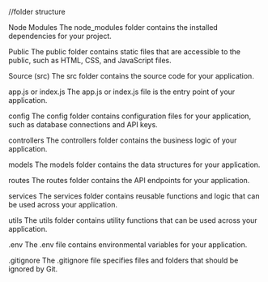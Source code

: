 //folder structure

Node Modules 
The node_modules folder contains the installed dependencies for your project.

Public 
The public folder contains static files that are accessible to the public, such as HTML, CSS, and JavaScript files.

Source (src) 
The src folder contains the source code for your application.

app.js or index.js 
The app.js or index.js file is the entry point of your application.

config 
The config folder contains configuration files for your application, such as database connections and API keys.

controllers 
The controllers folder contains the business logic of your application.

models 
The models folder contains the data structures for your application.

routes 
The routes folder contains the API endpoints for your application.

services 
The services folder contains reusable functions and logic that can be used across your application.

utils 
The utils folder contains utility functions that can be used across your application.

.env 
The .env file contains environmental variables for your application.

.gitignore 
The .gitignore file specifies files and folders that should be ignored by Git.

